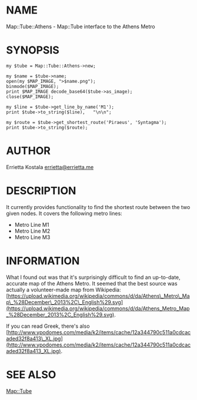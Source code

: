 # NAME

Map::Tube::Athens - Map::Tube interface to the Athens Metro

# SYNOPSIS

    my $tube = Map::Tube::Athens->new;

    my $name = $tube->name;
    open(my $MAP_IMAGE, ">$name.png");
    binmode($MAP_IMAGE);
    print $MAP_IMAGE decode_base64($tube->as_image);
    close($MAP_IMAGE);

    my $line = $tube->get_line_by_name('M1');
    print $tube->to_string($line),   "\n\n";

    my $route = $tube->get_shortest_route('Piraeus', 'Syntagma');
    print $tube->to_string($route);

# AUTHOR

Errietta Kostala <errietta@errietta.me>

# DESCRIPTION

It currently provides functionality to find the shortest route between the two given nodes. It covers the following metro lines:

- Metro Line M1
- Metro Line M2
- Metro Line M3

# INFORMATION

What I found out was that it's surprisingly difficult to find an up-to-date, accurate map of the Athens Metro. It seemed that the best source was actually a volunteer-made map from Wikipedia: [https://upload.wikimedia.org/wikipedia/commons/d/da/Athens\_Metro\_Map\_%28December\_2013%2C\_English%29.svg](https://upload.wikimedia.org/wikipedia/commons/d/da/Athens_Metro_Map_%28December_2013%2C_English%29.svg).

If you can read Greek, there's also [http://www.ypodomes.com/media/k2/items/cache/12a344790c511a0cdcacaded32f8a413\_XL.jpg](http://www.ypodomes.com/media/k2/items/cache/12a344790c511a0cdcacaded32f8a413_XL.jpg).

# SEE ALSO

[Map::Tube](https://metacpan.org/pod/Map::Tube)
